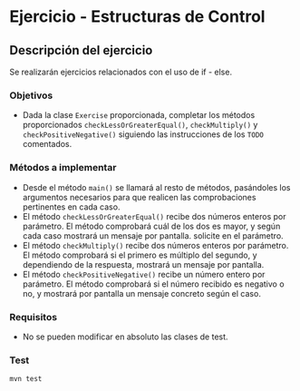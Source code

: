 # Ejercicio - Estructuras de Control
## Descripción del ejercicio
Se realizarán ejercicios relacionados con el uso de if - else.

### Objetivos
* Dada la clase ``Exercise`` proporcionada, completar los métodos proporcionados ``checkLessOrGreaterEqual()``, ``checkMultiply()`` y
  ``checkPositiveNegative()`` siguiendo las instrucciones de los ``TODO`` comentados.

### Métodos a implementar
* Desde el método ``main()`` se llamará al resto de métodos, pasándoles los argumentos necesarios para que realicen las comprobaciones
  pertinentes en cada caso.
* El método ``checkLessOrGreaterEqual()`` recibe dos números enteros por parámetro. El método comprobará cuál de los dos es mayor, y
  según cada caso mostrará un mensaje por pantalla.
  solicite en el parámetro.
* El método ``checkMultiply()`` recibe dos números enteros por parámetro. El método comprobará si el primero es múltiplo del segundo, y
  dependiendo de la respuesta, mostrará un mensaje por pantalla.
* El método ``checkPositiveNegative()`` recibe un número entero por parámetro. El método comprobará si el número recibido es negativo o
  no, y mostrará por pantalla un mensaje concreto según el caso.

### Requisitos
* No se pueden modificar en absoluto las clases de test.

### Test

```
mvn test
```
